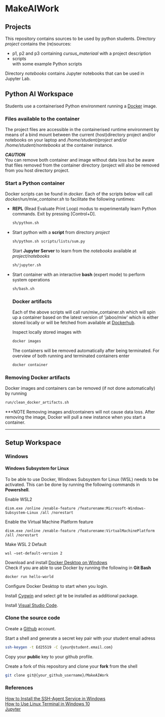 # MakeAIWork

## Projects

This repository contains sources to be used by python students. Directory <i>project</i> contains the (re)sources:
<ul>
<li>p1, p2 and p3</i> containing
<i>cursus_materiaal</i> with a project description
<li>scripts</li> with some example Python scripts 
</ul>

Directory <i>notebooks</i> contains Jupyter notebooks that can be used in Jupyter Lab.

## Python AI Workspace
Students use a containerised Python environment running a [Docker](https://www.docker.com/) image. 

### Files available to the container
The project files are accessible in the containerised runtime environment by means of a bind mount between the current (host)directory project and/or notebooks on your laptop and <i>/home/student/project</i> and/or <i>/home/student/nontebooks</i> at the container instance.
<br>

***CAUTION***
<br>
You can remove both container and image without data loss but be aware that files removed from the container directory /project will also be removed from you host directory project.
<br>

### Start a Python container
Docker scripts can be found in <i>docker</i>. Each of the scripts below will call <i>docker/run/miw_container.sh</i> to facilitate the following runtimes:
<ul>

<li>
<b>REPL</b> (Read Evaluate Print Loop) modus to experimentally learn Python commands. Exit by pressing [Control+D].

```bash 
sh/python.sh
```
</li>

<li>
Start python with a <b>script</b> from directory <i>project</i>

```bash 
sh/python.sh scripts/lists/sum.py
```
</li>
Start <b>Jupyter Server</b> to learn from the <i>notebooks</i> available at <i>project/notebooks</i>

```bash 
sh/jupyter.sh
```
<li>
Start container with an interactive <b>bash</b> (expert mode) to perform system operations

```sh
sh/bash.sh
```

### Docker artifacts
Each of the above scripts will call run/miw_container.sh which will spin up a container based on the latest version of 'jaboo/miw' which is either stored locally or will be fetched from available at [Dockerhub](https://hub.docker.com/repository/docker/jaboo/miw). 

Inspect locally stored images with
```sh
docker images
```

The containers will be removed automatically after being terminated. For overview of both running and terminated containers enter  
```sh
docker container
```

</li>

</ul>

### Removing Docker artifacts
Docker images and containers can be removed (if not done automatically) by running
```sh
run/clean_docker_artifacts.sh
```

***NOTE
Removing images and/containers will not cause data loss. After removing the image, Docker will pull a new instance when you start a container. 

---
## Setup Workspace

### Windows

#### Windows Subsystem for Linux 
To be able to use Docker, Windows Subsystem for Linux (WSL) needs to be activated. This can be done by running the following commands in <b>Powershell</b>. 

Enable WSL2
```pwsh
dism.exe /online /enable-feature /featurename:Microsoft-Windows-Subsystem-Linux /all /norestart
```

 Enable the Virtual Machine Platform feature
```pwsh
dism.exe /online /enable-feature /featurename:VirtualMachinePlatform /all /norestart
```

Make WSL 2 Default
```pwsh
wsl –set-default-version 2
```

Download and install [Docker Desktop on Windows](https://desktop.docker.com/win/main/amd64/Docker%20Desktop%20Installer.exe)<br>
Check if you are able to use Docker by running the following in <b>Git Bash</b>
```sh
docker run hello-world
```

Configure Docker Desktop to start when you login.

Install [Cygwin](https://www.cygwin.com/) and select <i>git</i> te be installed as additional package.

Install [Visual Studio Code](https://code.visualstudio.com/).

### Clone the source code

Create a [Github](https://github.com/) account. 

Start a shell and generate a secret key pair with your student email adress
```sh
ssh-keygen -t Ed25519 -C {your@student.email.com}
```
Copy your <b>public</b> key to your github profile.

Create a fork of this repository and clone your <b>fork</b> from the shell
```sh
git clone git@{your_github_username}/MakeAIWork
```

### References
[How to Install the SSH-Agent Service in Windows](https://interworks.com/blog/2021/09/15/setting-up-ssh-agent-in-windows-for-passwordless-git-authentication/)<br>
[How to Use Linux Terminal in Windows 10](https://allthings.how/how-to-use-linux-terminal-in-windows-10/)<br>
[Jupyter](https://jupyter.org/)
